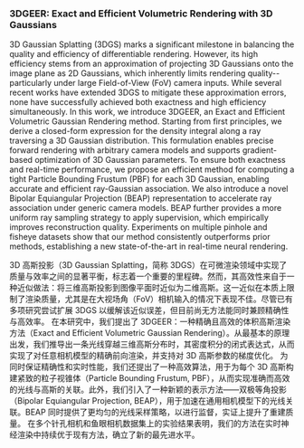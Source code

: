 ### 3DGEER: Exact and Efficient Volumetric Rendering with 3D Gaussians

3D Gaussian Splatting (3DGS) marks a significant milestone in balancing the quality and efficiency of differentiable rendering. However, its high efficiency stems from an approximation of projecting 3D Gaussians onto the image plane as 2D Gaussians, which inherently limits rendering quality--particularly under large Field-of-View (FoV) camera inputs. While several recent works have extended 3DGS to mitigate these approximation errors, none have successfully achieved both exactness and high efficiency simultaneously. In this work, we introduce 3DGEER, an Exact and Efficient Volumetric Gaussian Rendering method. Starting from first principles, we derive a closed-form expression for the density integral along a ray traversing a 3D Gaussian distribution. This formulation enables precise forward rendering with arbitrary camera models and supports gradient-based optimization of 3D Gaussian parameters. To ensure both exactness and real-time performance, we propose an efficient method for computing a tight Particle Bounding Frustum (PBF) for each 3D Gaussian, enabling accurate and efficient ray-Gaussian association. We also introduce a novel Bipolar Equiangular Projection (BEAP) representation to accelerate ray association under generic camera models. BEAP further provides a more uniform ray sampling strategy to apply supervision, which empirically improves reconstruction quality. Experiments on multiple pinhole and fisheye datasets show that our method consistently outperforms prior methods, establishing a new state-of-the-art in real-time neural rendering.

3D 高斯投影（3D Gaussian Splatting，简称 3DGS）在可微渲染领域中实现了质量与效率之间的显著平衡，标志着一个重要的里程碑。然而，其高效性来自于一种近似做法：将三维高斯投影到图像平面时近似为二维高斯。这一近似在本质上限制了渲染质量，尤其是在大视场角（FoV）相机输入的情况下表现不佳。尽管已有多项研究尝试扩展 3DGS 以缓解该近似误差，但目前尚无方法能同时兼顾精确性与高效率。
在本研究中，我们提出了 3DGEER：一种精确且高效的体积高斯渲染方法（Exact and Efficient Volumetric Gaussian Rendering）。从最基本的原理出发，我们推导出一条光线穿越三维高斯分布时，其密度积分的闭式表达式，从而实现了对任意相机模型的精确前向渲染，并支持对 3D 高斯参数的梯度优化。
为同时保证精确性和实时性能，我们还提出了一种高效算法，用于为每个 3D 高斯构建紧致的粒子视锥体（Particle Bounding Frustum, PBF），从而实现准确而高效的光线与高斯的关联。此外，我们引入了一种新颖的表示方法——双极等角投影（Bipolar Equiangular Projection, BEAP），用于加速在通用相机模型下的光线关联。BEAP 同时提供了更均匀的光线采样策略，以进行监督，实证上提升了重建质量。
在多个针孔相机和鱼眼相机数据集上的实验结果表明，我们的方法在实时神经渲染中持续优于现有方法，确立了新的最先进水平。
